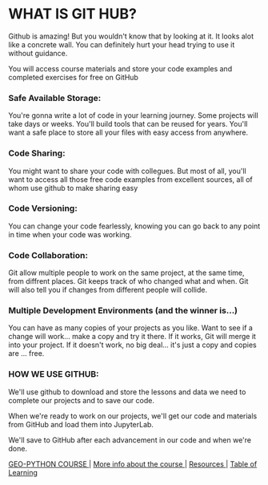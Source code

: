 # WHAT IS GIT HUB?

Github is amazing! But you wouldn't know that by looking at it. It looks alot like a concrete wall. You can definitely hurt your head trying to use it without guidance.

You will access course materials and store your code examples and completed exercises for free on GitHub  
### Safe Available Storage:
You're gonna write a lot of code in your learning journey. Some projects will take days or weeks. You'll build tools that can be reused for years. You'll want a safe place to store all your files with easy access from anywhere. 

### Code Sharing:
You might want to share your code with collegues. But most of all, you'll want to access all those free code examples from excellent sources, all of whom use github to make sharing easy  

### Code Versioning:
You can change your code fearlessly, knowing you can go back to any point in time when your code was working.

### Code Collaboration:
Git allow multiple people to work on the same project, at the same time, from diffrent places. Git keeps track of who changed what and when. Git will also tell you if changes from different people will collide.

### Multiple Development Environments (and the winner is...)
You can have as many copies of your projects as you like. Want to see if a change will work... make a copy and try it there. If it works, Git will merge it into your project. If it doesn't work, no big deal... it's just a copy and copies are ... free.

### HOW WE USE GITHUB:
We'll use github to download and store the lessons and data we need to complete our projects and to save our code. 

When we're ready to work on our projects, we'll get our code and materials from GitHub and load them into JupyterLab.

We'll save to GitHub after each advancement in our code and when we're done. 




[  GEO-PYTHON COURSE  ](https://geo-python-site.readthedocs.io/en/latest/)  |  [  More info about the course  ](read_more.md) | [  Resources  ](learn_more.md) |  [Table of Learning  ](table_of_learning.md)





